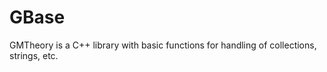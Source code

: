 
# GBase

GMTheory is a C++ library with basic functions for handling of collections, strings, etc.
